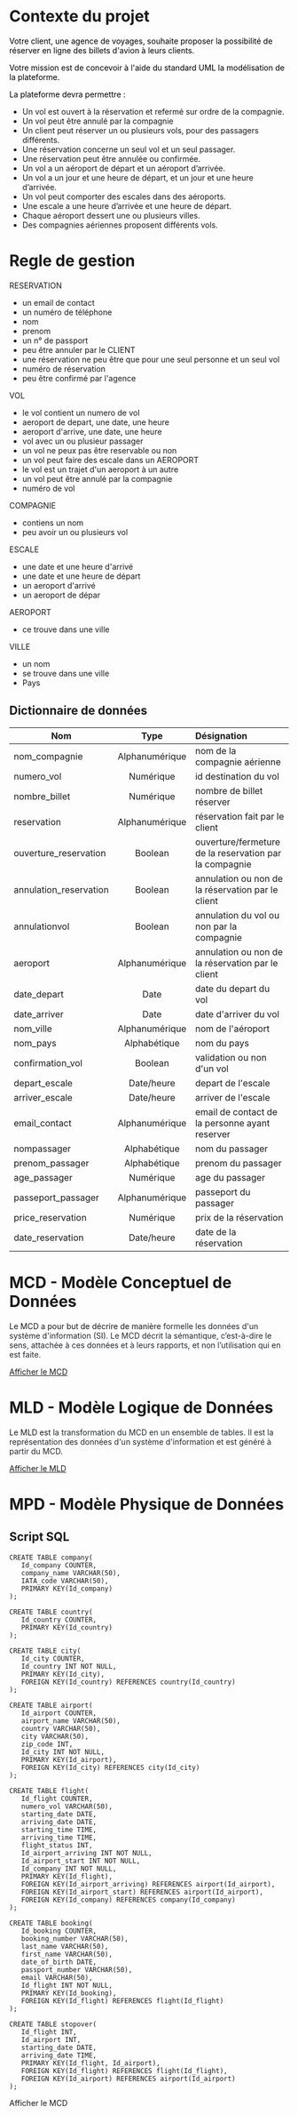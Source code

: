 # Contexte du projet

<span class="colour" style="color:var(--text-color,#000000)">Votre client, une agence de voyages, souhaite proposer la possibilité de réserver en ligne des billets d'avion à leurs clients.</span>

<span class="colour" style="color:var(--text-color,#000000)">Votre mission est de concevoir à l'aide du standard UML la modélisation de la plateforme.</span>

<span class="colour" style="color:var(--text-color,#000000)">La plateforme devra permettre :</span>

* Un vol est ouvert à la réservation et refermé sur ordre de la compagnie.
* Un vol peut être annulé par la compagnie
* Un client peut réserver un ou plusieurs vols, pour des passagers différents.
* Une réservation concerne un seul vol et un seul passager.
* Une réservation peut être annulée ou confirmée.
* Un vol a un aéroport de départ et un aéroport d’arrivée.
* Un vol a un jour et une heure de départ, et un jour et une heure d’arrivée.
* Un vol peut comporter des escales dans des aéroports.
* Une escale a une heure d’arrivée et une heure de départ.
* Chaque aéroport dessert une ou plusieurs villes.
* Des compagnies aériennes proposent différents vols.<span class="colour" style="color:rgb(0, 0, 0)"></span>

# Regle de gestion

RESERVATION

* un email de contact
* un numéro de téléphone
* nom
* prenom
* un n° de passport
* peu être annuler par le CLIENT
* une réservation ne peu être que pour une seul personne et un seul vol
* numéro de réservation
* peu être confirmé par l'agence

VOL

* le vol contient un numero de vol
* aeroport de depart, une date, une heure
* aeroport d'arrive, une date, une heure
* vol avec un ou plusieur passager
* un vol ne peux pas être reservable ou non
* un vol peut faire des escale dans un AEROPORT
* le vol est un trajet d'un aeroport à un autre
* un vol peut être annulé par la compagnie
* numéro de vol

COMPAGNIE

* contiens un nom
* peu avoir un ou plusieurs vol

ESCALE

* une date et une heure d'arrivé
* une date et une heure de départ
* un aeroport d'arrivé
* un aeroport de dépar

AEROPORT

* ce trouve dans une ville

VILLE

* un nom
* se trouve dans une ville
* Pays

## Dictionnaire de données

| Nom | Type | Désignation |
| --- | :---: | :---------- |
| nom\_compagnie | Alphanumérique | nom de la compagnie aérienne |
| numero\_vol | Numérique | id destination du vol |
| nombre\_billet | Numérique | nombre de billet réserver |
| reservation | Alphanumérique | réservation fait par le client |
| ouverture\_reservation | Boolean | ouverture/fermeture de la reservation par la compagnie |
| annulation\_reservation | Boolean | annulation ou non de la réservation par le client |
| annulationvol | Boolean | annulation du vol ou non par la compagnie |
| aeroport | Alphanumérique | annulation ou non de la réservation par le client |
| date\_depart | Date | date du depart du vol |
| date\_arriver | Date | date d'arriver du vol |
| nom\_ville | Alphanumérique | nom de l'aéroport |
| nom\_pays | Alphabétique | nom du pays |
| confirmation\_vol | Boolean | validation ou non d'un vol |
| depart\_escale | Date/heure | depart de l'escale |
| arriver\_escale | Date/heure | arriver de l'escale |
| email\_contact | Alphanumérique | email de contact de la personne ayant reserver |
| nompassager | Alphabétique | nom du passager |
| prenom\_passager | Alphabétique | prenom du passager |
| age\_passager | Numérique | age du passager |
| passeport\_passager | Alphanumérique | passeport du passager |
| price\_reservation | Numérique | prix de la réservation |
| date\_reservation | Date/heure | date de la réservation |

# MCD - Modèle Conceptuel de Données

Le MCD a pour but de décrire de manière<span class="colour" style="color:rgb(36, 41, 47)"> formelle les données d'un système d'information (SI). Le MCD décrit la sémantique, c’est-à-dire le sens, attachée à ces données et à leurs rapports, et non l’utilisation qui en est faite.</span>

[Afficher le MCD](DataBase/MCD.PNG)

# MLD - Modèle Logique de Données

Le MLD est <span class="colour" style="color:rgb(36, 41, 47)">la transformation du MCD en un ensemble de tables. Il est la représentation des données d'un système d'information et est généré à partir du MCD.</span>

[Afficher le MLD](DataBase/MLD.PNG)

# MPD - Modèle Physique de Données


## Script SQL

```
CREATE TABLE company(
   Id_company COUNTER,
   company_name VARCHAR(50),
   IATA_code VARCHAR(50),
   PRIMARY KEY(Id_company)
);

CREATE TABLE country(
   Id_country COUNTER,
   PRIMARY KEY(Id_country)
);

CREATE TABLE city(
   Id_city COUNTER,
   Id_country INT NOT NULL,
   PRIMARY KEY(Id_city),
   FOREIGN KEY(Id_country) REFERENCES country(Id_country)
);

CREATE TABLE airport(
   Id_airport COUNTER,
   airport_name VARCHAR(50),
   country VARCHAR(50),
   city VARCHAR(50),
   zip_code INT,
   Id_city INT NOT NULL,
   PRIMARY KEY(Id_airport),
   FOREIGN KEY(Id_city) REFERENCES city(Id_city)
);

CREATE TABLE flight(
   Id_flight COUNTER,
   numero_vol VARCHAR(50),
   starting_date DATE,
   arriving_date DATE,
   starting_time TIME,
   arriving_time TIME,
   flight_status INT,
   Id_airport_arriving INT NOT NULL,
   Id_airport_start INT NOT NULL,
   Id_company INT NOT NULL,
   PRIMARY KEY(Id_flight),
   FOREIGN KEY(Id_airport_arriving) REFERENCES airport(Id_airport),
   FOREIGN KEY(Id_airport_start) REFERENCES airport(Id_airport),
   FOREIGN KEY(Id_company) REFERENCES company(Id_company)
);

CREATE TABLE booking(
   Id_booking COUNTER,
   booking_number VARCHAR(50),
   last_name VARCHAR(50),
   first_name VARCHAR(50),
   date_of_birth DATE,
   passport_number VARCHAR(50),
   email VARCHAR(50),
   Id_flight INT NOT NULL,
   PRIMARY KEY(Id_booking),
   FOREIGN KEY(Id_flight) REFERENCES flight(Id_flight)
);

CREATE TABLE stopover(
   Id_flight INT,
   Id_airport INT,
   starting_date DATE,
   arriving_date TIME,
   PRIMARY KEY(Id_flight, Id_airport),
   FOREIGN KEY(Id_flight) REFERENCES flight(Id_flight),
   FOREIGN KEY(Id_airport) REFERENCES airport(Id_airport)
);

```


Afficher le MCD


